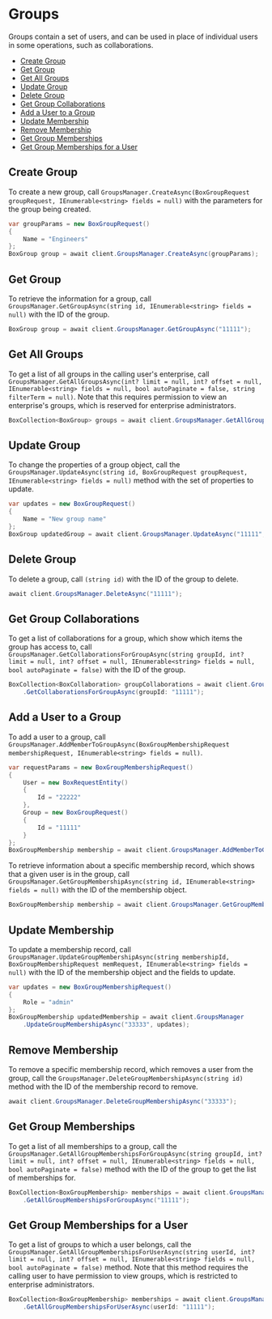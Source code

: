 Groups
======

Groups contain a set of users, and can be used in place of individual users in some
operations, such as collaborations.

<!-- START doctoc generated TOC please keep comment here to allow auto update -->
<!-- DON'T EDIT THIS SECTION, INSTEAD RE-RUN doctoc TO UPDATE -->


- [Create Group](#create-group)
- [Get Group](#get-group)
- [Get All Groups](#get-all-groups)
- [Update Group](#update-group)
- [Delete Group](#delete-group)
- [Get Group Collaborations](#get-group-collaborations)
- [Add a User to a Group](#add-a-user-to-a-group)
- [Update Membership](#update-membership)
- [Remove Membership](#remove-membership)
- [Get Group Memberships](#get-group-memberships)
- [Get Group Memberships for a User](#get-group-memberships-for-a-user)

<!-- END doctoc generated TOC please keep comment here to allow auto update -->

Create Group
------------

To create a new group, call
`GroupsManager.CreateAsync(BoxGroupRequest groupRequest, IEnumerable<string> fields = null)`
with the parameters for the group being created.

<!-- sample post_groups -->
```c#
var groupParams = new BoxGroupRequest()
{
    Name = "Engineers"
};
BoxGroup group = await client.GroupsManager.CreateAsync(groupParams);
```

Get Group
---------

To retrieve the information for a group, call
`GroupsManager.GetGroupAsync(string id, IEnumerable<string> fields = null)`
with the ID of the group.

<!-- sample get_groups_id -->
```c#
BoxGroup group = await client.GroupsManager.GetGroupAsync("11111");
```

Get All Groups
--------------

To get a list of all groups in the calling user's enterprise, call
`GroupsManager.GetAllGroupsAsync(int? limit = null, int? offset = null, IEnumerable<string> fields = null, bool autoPaginate = false, string filterTerm = null)`.
Note that this requires permission to view an enterprise's groups, which is reserved for enterprise administrators.

<!-- sample get_groups -->
```c#
BoxCollection<BoxGroup> groups = await client.GroupsManager.GetAllGroupsAsync();
```

Update Group
------------

To change the properties of a group object, call the
`GroupsManager.UpdateAsync(string id, BoxGroupRequest groupRequest, IEnumerable<string> fields = null)`
method with the set of properties to update.

<!-- sample put_groups_id -->
```c#
var updates = new BoxGroupRequest()
{
    Name = "New group name"
};
BoxGroup updatedGroup = await client.GroupsManager.UpdateAsync("11111", updates);
```

Delete Group
------------

To delete a group, call `(string id)` with the ID of the group to delete.

<!-- sample delete_groups_id -->
```c#
await client.GroupsManager.DeleteAsync("11111");
```

Get Group Collaborations
------------------------

To get a list of collaborations for a group, which show which items the group has
access to, call
`GroupsManager.GetCollaborationsForGroupAsync(string groupId, int? limit = null, int? offset = null, IEnumerable<string> fields = null, bool autoPaginate = false)`
with the ID of the group.

<!-- sample get_groups_id_collaborations -->
```c#
BoxCollection<BoxCollaboration> groupCollaborations = await client.GroupsManager
    .GetCollaborationsForGroupAsync(groupId: "11111");
```

Add a User to a Group
---------------------

To add a user to a group, call
`GroupsManager.AddMemberToGroupAsync(BoxGroupMembershipRequest membershipRequest, IEnumerable<string> fields = null)`.

<!-- sample post_group_memberships -->
```c#
var requestParams = new BoxGroupMembershipRequest()
{
    User = new BoxRequestEntity()
    {
        Id = "22222"
    },
    Group = new BoxGroupRequest()
    {
        Id = "11111"
    }
};
BoxGroupMembership membership = await client.GroupsManager.AddMemberToGroupAsync(requestParams);
```

To retrieve information about a specific membership record, which shows that a
given user is in the group, call
`GroupsManager.GetGroupMembershipAsync(string id, IEnumerable<string> fields = null)`
with the ID of the membership object.

```c#
BoxGroupMembership membership = await client.GroupsManager.GetGroupMembershipAsync("33333");
```

Update Membership
-----------------

To update a membership record, call
`GroupsManager.UpdateGroupMembershipAsync(string membershipId, BoxGroupMembershipRequest memRequest, IEnumerable<string> fields = null)`
with the ID of the membership object and the fields to update.

<!-- sample put_group_memberships_id -->
```c#
var updates = new BoxGroupMembershipRequest()
{
    Role = "admin"
};
BoxGroupMembership updatedMembership = await client.GroupsManager
    .UpdateGroupMembershipAsync("33333", updates);
```

Remove Membership
-----------------

To remove a specific membership record, which removes a user from the group, call the
`GroupsManager.DeleteGroupMembershipAsync(string id)` method with the ID of the membership record to remove.

<!-- sample delete_group_memberships_id -->
```c#
await client.GroupsManager.DeleteGroupMembershipAsync("33333");
```

Get Group Memberships
---------------------

To get a list of all memberships to a group, call the
`GroupsManager.GetAllGroupMembershipsForGroupAsync(string groupId, int? limit = null, int? offset = null, IEnumerable<string> fields = null, bool autoPaginate = false)`
method with the ID of the group to get the list of memberships for.

<!-- sample get_groups_id_memberships -->
```c#
BoxCollection<BoxGroupMembership> memberships = await client.GroupsManager
    .GetAllGroupMembershipsForGroupAsync("11111");
```

Get Group Memberships for a User
--------------------------------

To get a list of groups to which a user belongs, call the
`GroupsManager.GetAllGroupMembershipsForUserAsync(string userId, int? limit = null, int? offset = null, IEnumerable<string> fields = null, bool autoPaginate = false)`
method.  Note that this method requires the calling user to have permission to
view groups, which is restricted to enterprise administrators.

<!-- sample get_users_id_memberships -->
```c#
BoxCollection<BoxGroupMembership> memberships = await client.GroupsManager
    .GetAllGroupMembershipsForUserAsync(userId: "11111");
```
